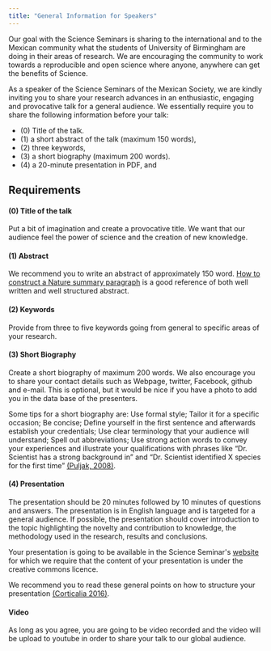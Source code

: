 ```yaml
---
title: "General Information for Speakers"
---
```


Our goal with the Science Seminars is sharing to the international and 
to the Mexican community what the students of University of Birmingham 
are doing in their areas of research.
We are encouraging the community to work towards a reproducible and open
science where anyone, anywhere can get the benefits of Science.

As a speaker of the Science Seminars of the Mexican Society,
we are kindly inviting you to share your research advances in an
enthusiastic, engaging and provocative talk for a general audience.
We essentially require you to share the following information
before your talk:
* (0) Title of the talk.
* (1) a short abstract of the talk (maximum 150 words),
* (2) three keywords,
* (3) a short biography (maximum 200 words).
* (4) a 20-minute presentation in PDF, and

## Requirements

#### (0) Title of the talk
Put a bit of imagination and create a provocative title.
We want that our audience feel the power of science and the creation of new knowledge.

#### (1) Abstract
We recommend you to write an abstract of approximately 150 word.
[How to construct a Nature summary paragraph](https://github.com/MexicanSocietyUoB/Seminars/blob/master/assets/presentations/Letter_bold_para.pdf)
is a good reference of both well written and well structured abstract.

#### (2) Keywords
Provide from three to five keywords going from general to specific areas of your research.

#### (3) Short Biography
Create a short biography of maximum 200 words. We also encourage you to share your
contact details such as Webpage, twitter, Facebook, github and e-mail.
This is optional, but it would be nice if you have a photo to add you in the
data base of the presenters.

Some tips for a short biography are: Use formal style; Tailor it for a specific occasion;
Be concise; Define yourself in the first sentence and afterwards establish your credentials;
Use clear terminology that your audience will understand; Spell out abbreviations;
Use strong action words to convey your experiences and illustrate your qualifications with phrases
like “Dr. Scientist has a strong background in” and “Dr. Scientist identified
X species for the first time”
[(Puljak, 2008)](http://www.labtimes.org/labtimes/method/methods/2008_02.lasso).


#### (4) Presentation
The presentation should be 20 minutes followed by 10 minutes of questions and answers.
The presentation is in English language and is targeted for a general audience.
If possible, the presentation should cover introduction to the topic highlighting
the novelty and contribution to knowledge, the methodology used in the research,
results and conclusions.

Your presentation is going to be available in the Science Seminar's
[website](https://mexicansocietyuob.github.io/seminars/) for which we require
that the content of your presentation is under the creative commons licence.

We recommend you to read these general points on how to structure your presentation
[(Corticalia 2016)](https://corticalia.wordpress.com/2016/06/19/how-to-structure-a-presentation/).

#### Video
As long as you agree, you are going to be video recorded and the video will be upload to
youtube in order to share your talk to our global audience.

